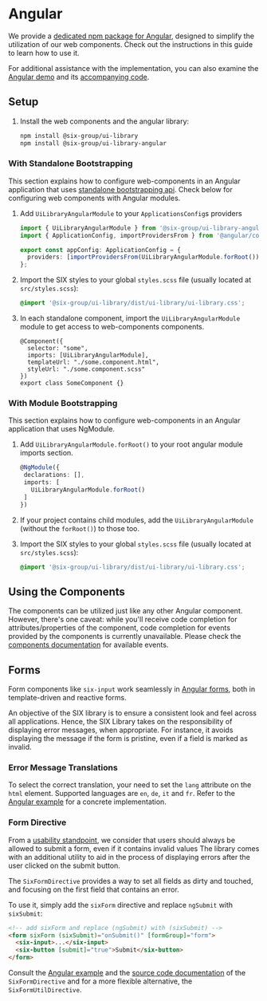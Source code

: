 # Angular

We provide a
[dedicated npm package for Angular](https://www.npmjs.com/package/@six-group/ui-library-angular),
designed to simplify the utilization of our web components. Check out the instructions in this guide
to learn how to use it.

For additional assistance with the implementation, you can also examine the
[Angular demo](https://six-group.github.io/six-webcomponents/demo/angular) and its
[accompanying code](https://github.com/six-group/six-webcomponents/tree/main/examples/angular).

## Setup

1. Install the web components and the angular library:

   ```bash
   npm install @six-group/ui-library
   npm install @six-group/ui-library-angular
   ```

### With Standalone Bootstrapping

This section explains how to configure web-components in an Angular application that uses
[standalone bootstrapping api](https://angular.dev/reference/migrations/standalone#switch-to-standalone-bootstrapping-api).
Check below for configuring web components with Angular modules.

1. Add `UiLibraryAngularModule` to your `ApplicationsConfig`s providers

   ```ts
   import { UiLibraryAngularModule } from '@six-group/ui-library-angular';
   import { ApplicationConfig, importProvidersFrom } from '@angular/core';

   export const appConfig: ApplicationConfig = {
     providers: [importProvidersFrom(UiLibraryAngularModule.forRoot())],
   };
   ```

2. Import the SIX styles to your global `styles.scss` file (usually located at `src/styles.scss`):

   ```scss
   @import '@six-group/ui-library/dist/ui-library/ui-library.css';
   ```

3. In each standalone component, import the `UiLibraryAngularModule` module to get access to
   web-components components.

   ```angular-html
   @Component({
     selector: "some",
     imports: [UiLibraryAngularModule],
     templateUrl: "./some.component.html",
     styleUrl: "./some.component.scss"
   })
   export class SomeComponent {}
   ```

### With Module Bootstrapping

This section explains how to configure web-components in an Angular application that uses NgModule.

1. Add `UiLibraryAngularModule.forRoot()` to your root angular module imports section.

   ```ts
   @NgModule({
    declarations: [],
    imports: [
      UiLibraryAngularModule.forRoot()
    ]
   })
   ```

2. If your project contains child modules, add the `UiLibraryAngularModule` (without the
   `forRoot()`) to those too.
3. Import the SIX styles to your global `styles.scss` file (usually located at `src/styles.scss`):

   ```scss
   @import '@six-group/ui-library/dist/ui-library/ui-library.css';
   ```

## Using the Components

The components can be utilized just like any other Angular component. However, there's one caveat:
while you'll receive code completion for attributes/properties of the component, code completion for
events provided by the components is currently unavailable. Please check the
[components documentation](../components/six-alert.md) for available events.

## Forms

Form components like `six-input` work seamlessly in
[Angular forms](https://angular.io/guide/forms-overview), both in template-driven and reactive
forms.

An objective of the SIX library is to ensure a consistent look and feel across all applications.
Hence, the SIX Library takes on the responsibility of displaying error messages, when appropriate.
For instance, it avoids displaying the message if the form is pristine, even if a field is marked as
invalid.

### Error Message Translations

To select the correct translation, your need to set the `lang` attribute on the `html` element.
Supported languages are `en`, `de`, `it` and `fr`. Refer to the
[Angular example](https://github.com/six-group/six-webcomponents/blob/main/examples/angular/src/app/components/header/header.component.ts#L27)
for a concrete implementation.

### Form Directive

From a
[usability standpoint](https://www.bennadel.com/blog/4419-the-user-experience-ux-of-disabled-form-buttons.htm),
we consider that users should always be allowed to submit a form, even if it contains invalid values
The library comes with an additional utility to aid in the process of displaying errors after the
user clicked on the submit button.

The `SixFormDirective` provides a way to set all fields as dirty and touched, and focusing on the
first field that contains an error.

To use it, simply add the `sixForm` directive and replace `ngSubmit` with `sixSubmit`:

```html
<!-- add sixForm and replace (ngSubmit) with (sixSubmit) -->
<form sixForm (sixSubmit)="onSubmit()" [formGroup]="form">
  <six-input>...</six-input>
  <six-button [submit]="true">Submit</six-button>
</form>
```

Consult the
[Angular example](https://github.com/six-group/six-webcomponents/tree/main/examples/angular) and the
[source code documentation](https://github.com/six-group/six-webcomponents/blob/main/libraries/ui-library-angular/src/lib/form/six-form.directive.ts)
of the `SixFormDirective` and for a more flexible alternative, the `SixFormUtilDirective`.
